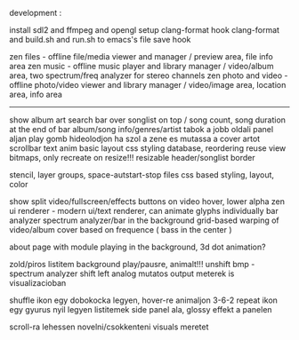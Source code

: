 development :

install sdl2 and ffmpeg and opengl
setup clang-format
hook clang-format and build.sh and run.sh to emacs's file save hook

zen files - offline file/media viewer and manager / preview area, file info area
zen music - offline music player and library manager / video/album area, two spectrum/freq analyzer for stereo channels
zen photo and video - offline photo/video viewer and library manager / video/image area, location area, info area

---

show album art
search bar over songlist on top / song count, song duration at the end of bar
album/song info/genres/artist tabok a jobb oldali panel aljan
play gomb hideolodjon ha szol a zene es mutassa a cover artot
scrollbar
text anim
basic layout
css styling
database, reordering
reuse view bitmaps, only recreate on resize!!!
resizable header/songlist border

stencil, layer groups, space-autstart-stop files
css based styling, layout, color

show split video/fullscreen/effects buttons on video hover, lower alpha
zen ui renderer - modern ui/text renderer, can animate glyphs individually
bar analyzer
spectrum analyzer/bar in the background
grid-based warping of video/album cover based on frequence ( bass in the center )

about page with module playing in the background, 3d dot animation?

zold/piros listitem background play/pausre, animalt!!!
unshift bmp - spectrum analyzer shift left
analog mutatos output meterek is visualizacioban

shuffle ikon egy dobokocka legyen, hover-re animaljon 3-6-2
repeat ikon egy gyurus nyil legyen
listitemek side panel ala, glossy effekt a panelen

scroll-ra lehessen novelni/csokkenteni visuals meretet